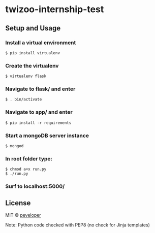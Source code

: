 # twizoo-internship-test

## Setup and Usage

### Install a virtual environment
```
$ pip install virtualenv
```

### Create the virtualenv
```
$ virtualenv flask
```

### Navigate to flask/ and enter
```
$ . bin/activate
```

### Navigate to app/ and enter
```
$ pip install -r requirements
```

### Start a mongoDB server instance
```
$ mongod
```

### In root folder type:
```
$ chmod a+x run.py
$ ./run.py
```

### Surf to localhost:5000/

## License

MIT © [peveloper](https://www.github.com/peveloper)

Note: Python code checked with PEP8 (no check for Jinja templates)


